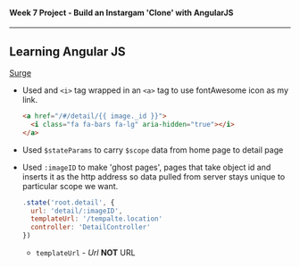 #### Week 7 Project - Build an Instargam 'Clone' with AngularJS
---
Learning Angular JS
---

[Surge](tiy-humdrum-project-instagram-cone.surge.sh)

* Used and `<i>` tag wrapped in an `<a>` tag to use fontAwesome icon as my link.

  ```html
  <a href="/#/detail/{{ image._id }}">
    <i class="fa fa-bars fa-lg" aria-hidden="true"></i>
  </a>
  ```

* Used `$stateParams` to carry `$scope` data from home page to detail page

* Used `:imageID` to make 'ghost pages', pages that take object id and inserts it as the http address so data pulled from server stays unique to particular scope we want.
  ```javascript
  .state('root.detail', {
    url: 'detail/:imageID',
    templateUrl: '/tempalte.location'
    controller: 'DetailController'
  })
  ```
  * `templateUrl` - _Url_  **NOT**  URL
